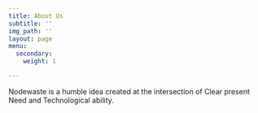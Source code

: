 ```yaml
---
title: About Us
subtitle: ''
img_path: ''
layout: page
menu:
  secondary:
    weight: 1

---
```

Nodewaste is a humble idea created at the intersection of Clear present Need and Technological ability.